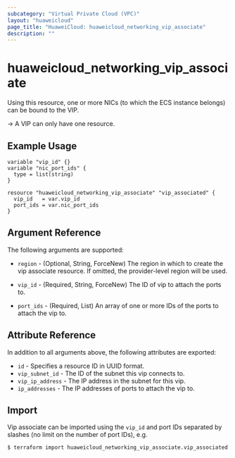 ```yaml
---
subcategory: "Virtual Private Cloud (VPC)"
layout: "huaweicloud"
page_title: "HuaweiCloud: huaweicloud_networking_vip_associate"
description: ""
---
```


# huaweicloud_networking_vip_associate

Using this resource, one or more NICs (to which the ECS instance belongs) can be bound to the VIP.

-> A VIP can only have one resource.

## Example Usage

```hcl
variable "vip_id" {}
variable "nic_port_ids" {
  type = list(string)
}

resource "huaweicloud_networking_vip_associate" "vip_associated" {
  vip_id   = var.vip_id
  port_ids = var.nic_port_ids
}
```

## Argument Reference

The following arguments are supported:

* `region` - (Optional, String, ForceNew) The region in which to create the vip associate resource. If omitted, the
  provider-level region will be used.

* `vip_id` - (Required, String, ForceNew) The ID of vip to attach the ports to.

* `port_ids` - (Required, List) An array of one or more IDs of the ports to attach the vip to.

## Attribute Reference

In addition to all arguments above, the following attributes are exported:

* `id` - Specifies a resource ID in UUID format.
* `vip_subnet_id` - The ID of the subnet this vip connects to.
* `vip_ip_address` - The IP address in the subnet for this vip.
* `ip_addresses` - The IP addresses of ports to attach the vip to.

## Import

Vip associate can be imported using the `vip_id` and port IDs separated by slashes (no limit on the number of
port IDs), e.g.

```bash
$ terraform import huaweicloud_networking_vip_associate.vip_associated vip_id/port1_id/port2_id
```
